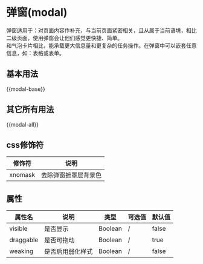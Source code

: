 # 弹窗(modal)

 弹窗适用于：对页面内容作补充，与当前页面紧密相关，且从属于当前语境，相比二级页面，使用弹窗会让他们感觉更快捷、简单。
 <br>
 和气泡卡片相比，能承载更大信息量和更复杂的任务操作。在弹窗中可以嵌套任意信息，如：表格或表单。

## 基本用法
{{modal-base}}

## 其它所有用法
{{modal-all}}

## css修饰符

| 修饰符 | 说明 |
| ----- | ----- |
| xnomask | 去除弹窗摭罩层背景色 |

## 属性

| 属性名 | 说明 | 类型 | 可选值 | 默认值 |
| ----- | ----- | ----- | ----- | ----- |
| visible | 是否显示 | Boolean | / | false |
| draggable | 是否可拖动 | Boolean | / | true |
| weaking | 是否启用弱化样式 | Boolean | / | false |

